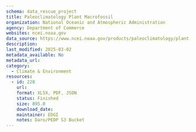 ```yaml
---
schema: data_rescue_project 
title: Paleoclimatology Plant Macrofossil
organization: National Oceanic and Atmospheric Administration
agency: Department of Commerce
websites: ncei.noaa.gov
data_source: https://www.ncei.noaa.gov/products/paleoclimatology/plant-macrofossil
description: 
last_modified: 2025-03-02
metadata_available: No
metadata_url: 
category:
  - Climate & Environment 
resources:
  - id: 228
    url: 
    format: XLSX, PDF, JSON
    status: Finished
    size: 895.0
    download_date: 
    maintainer: EDGI
    notes: Daro/PEDP S3 Bucket
---
```

